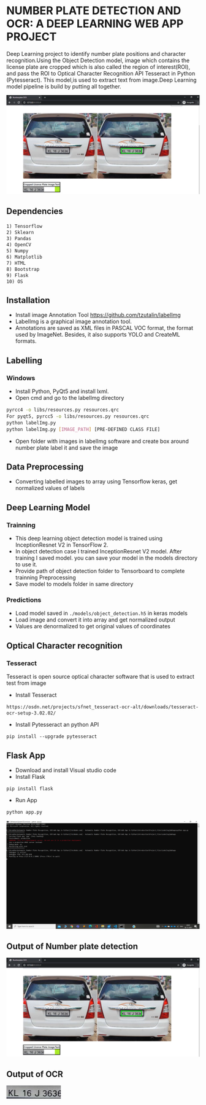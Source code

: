 # NUMBER PLATE DETECTION AND OCR: A DEEP LEARNING WEB APP PROJECT

Deep Learning project to identify number plate positions and character recognition.Using the Object Detection model, image which contains the license plate are cropped which is also called the region of interest(ROI), and pass the ROI to Optical Character Recognition API Tesseract in Python (Pytesseract). 
This model,is used to extract text from image.Deep Learning model pipeline is build by putting all together.

![](/Screenshots/UI.png)

## Dependencies

    1) Tensorflow
    2) Sklearn
    3) Pandas
    4) OpenCV
    5) Numpy
    6) Matplotlib
    7) HTML
    8) Bootstrap
    9) Flask
    10) OS

## Installation

* Install image Annotation Tool https://github.com/tzutalin/labelImg
* LabelImg is a graphical image annotation tool. 
* Annotations are saved as XML files in PASCAL VOC format, the format used by ImageNet. Besides, it also supports YOLO and CreateML formats.

## Labelling    
### Windows

* Install Python, PyQt5 and install lxml.
* Open cmd and go to the labelImg directory
```bash
pyrcc4 -o libs/resources.py resources.qrc
For pyqt5, pyrcc5 -o libs/resources.py resources.qrc
python labelImg.py
python labelImg.py [IMAGE_PATH] [PRE-DEFINED CLASS FILE]
```
* Open folder with images in labelImg software and create box around number plate label it and save the image
## Data Preprocessing
* Converting labelled images to array using Tensorflow keras, get normalized values of labels

## Deep Learning Model
### Trainning
* This deep learning object detection model is trained using InceptionResnet V2 in TensorFlow 2. 
* In object detection case I trained InceptionResnet V2 model. After training I saved model. you can save your model in the models directory to use it.
* Provide path of object detection folder to Tensorboard to complete trainning Preprocessing
* Save model to models folder in same directory
### Predictions
* Load model saved in ```./models/object_detection.h5``` in keras models
* Load image and convert it into array and get normalized output
* Values are denormalized to get original values of coordinates
## Optical Character recognition

### Tesseract

Tesseract is open source optical character software that is used to extract test from image

* Install Tesseract 
```
https://osdn.net/projects/sfnet_tesseract-ocr-alt/downloads/tesseract-ocr-setup-3.02.02/
```

* Install Pytesseract an python API 
```
pip install --upgrade pytesseract
```

## Flask App

* Download and install Visual studio code
* Install Flask
``` 
pip install flask
```
* Run App 
```
python app.py

```
![](/Screenshots/run_app.png)

## Output of Number plate detection

![](/Screenshots/UI.png)

## Output of OCR 

![](/Screenshots/OCR.jpeg)
